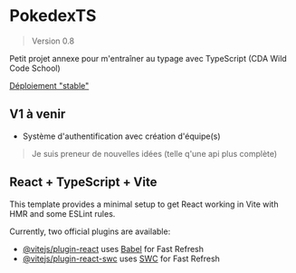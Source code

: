 # PokedexTS

> Version 0.8

Petit projet annexe pour m'entraîner au typage avec TypeScript (CDA Wild Code School)

[Déploiement "stable"](https://pokedex-ts-try.vercel.app/)

## V1 à venir


- Système d'authentification avec création d'équipe(s)


> Je suis preneur de nouvelles idées (telle q'une api plus complète)

## React + TypeScript + Vite

This template provides a minimal setup to get React working in Vite with HMR and some ESLint rules.

Currently, two official plugins are available:

- [@vitejs/plugin-react](https://github.com/vitejs/vite-plugin-react/blob/main/packages/plugin-react/README.md) uses [Babel](https://babeljs.io/) for Fast Refresh
- [@vitejs/plugin-react-swc](https://github.com/vitejs/vite-plugin-react-swc) uses [SWC](https://swc.rs/) for Fast Refresh
